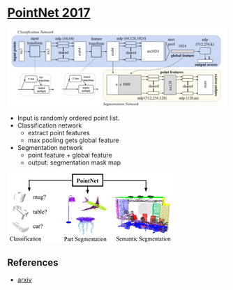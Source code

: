 # [PointNet 2017](https://drive.google.com/file/d/1IVFZKupC8Q8zB8e7ogxJt0OPzn8IN4I_/view?usp=drivesdk)

![](./images/pointnet.png)

- Input is randomly ordered point list.
- Classification network
    - extract point features
    - max pooling gets global feature
- Segmentation network
    - point feature + global feature
    - output: segmentation mask map

![](./images/pointnet_demo.png)

## References
- [arxiv](https://arxiv.org/abs/1612.00593)